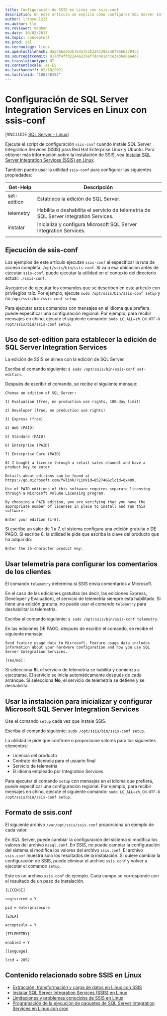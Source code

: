 ```yaml
---
title: Configuración de SSIS en Linux con ssis-conf
description: En este artículo se explica cómo configurar SQL Server Integration Services (SSIS) en Linux con la utilidad ssis-conf.
author: lrtoyou1223
ms.author: lle
ms.reviewer: maghan
ms.date: 10/02/2017
ms.topic: conceptual
ms.prod: sql
ms.technology: linux
ms.openlocfilehash: da546bddb3b7b45753b224539a546f96663704c5
ms.sourcegitcommit: 917df4ffd22e4a229af7dc481dcce3ebba0aa4d7
ms.translationtype: HT
ms.contentlocale: es-ES
ms.lasthandoff: 02/10/2021
ms.locfileid: "100348192"
---
```

# <a name="configure-sql-server-integration-services-on-linux-with-ssis-conf"></a>Configuración de SQL Server Integration Services en Linux con ssis-conf

[!INCLUDE [SQL Server - Linux](../includes/applies-to-version/sql-linux.md)]

Ejecute el script de configuración `ssis-conf` cuando instale SQL Server Integration Services (SSIS) para Red Hat Enterprise Linux y Ubuntu. Para obtener más información sobre la instalación de SSIS, vea [Instalar SQL Server Integration Services (SSIS) en Linux](sql-server-linux-setup-ssis.md).

También puede usar la utilidad `ssis-conf` para configurar las siguientes propiedades:

| Get-Help | Descripción |
|-------------|---------------------------------------------------------------------|
| set-edition | Establece la edición de SQL Server.                                       |
| telemetry   | Habilita o deshabilita el servicio de telemetría de SQL Server Integration Services. |
| instalar       | Inicializa y configura Microsoft SQL Server Integration Services.      |
|||

## <a name="run-ssis-conf"></a>Ejecución de ssis-conf

Los ejemplos de este artículo ejecutan `ssis-conf` al especificar la ruta de acceso completa: `/opt/ssis/bin/ssis-conf`. Si va a esa ubicación antes de ejecutar `ssis-conf`, puede ejecutar la utilidad en el contexto del directorio actual: `./ssis-conf`.

Asegúrese de ejecutar los comandos que se describen en este artículo con privilegios raíz. Por ejemplo, ejecute `sudo /opt/ssis/bin/ssis-conf setup` y no `/opt/ssis/bin/ssis-conf setup`.

Para ejecutar estos comandos con mensajes en el idioma que prefiera, puede especificar una configuración regional. Por ejemplo, para recibir mensajes en chino, ejecute el siguiente comando: `sudo LC_ALL=zh_CN.UTF-8 /opt/ssis/bin/ssis-conf setup`.

## <a name="use-set-edition-to-set-the-edition-of-sql-server-integration-services"></a>Uso de set-edition para establecer la edición de SQL Server Integration Services

La edición de SSIS se alinea con la edición de SQL Server.

Escriba el comando siguiente: `$ sudo /opt/ssis/bin/ssis-conf set-edition`.

Después de escribir el comando, se recibe el siguiente mensaje:

```
Choose an edition of SQL Server:

1) Evaluation (free, no production use rights, 180-day limit)

2) Developer (free, no production use rights)

3) Express (free)

4) Web (PAID)

5) Standard (PAID)

6) Enterprise (PAID)

7) Enterprise Core (PAID)

8) I bought a license through a retail sales channel and have a product key to enter.

Details about editions can be found at https://go.microsoft.com/fwlink/?LinkId=852748&clcid=0x409.

Use of PAID editions of this software requires separate licensing through a Microsoft Volume Licensing program.

By choosing a PAID edition, you are verifying that you have the appropriate number of licenses in place to install and run this software.

Enter your edition (1-8):
```

Si escribe un valor de 1 a 7, el sistema configura una edición gratuita o DE PAGO. Si escribe 8, la utilidad le pide que escriba la clave del producto que ha adquirido:

```
Enter the 25-character product key:
```

## <a name="use-telemetry-to-configure-customer-feedback"></a>Usar telemetría para configurar los comentarios de los clientes

El comando `telemetry` determina si SSIS envía comentarios a Microsoft.

En el caso de las ediciones gratuitas (es decir, las ediciones Express, Developer y Evaluation), el servicio de telemetría siempre está habilitado. Si tiene una edición gratuita, no puede usar el comando `telemetry` para deshabilitar la telemetría.

Escriba el comando siguiente: `$ sudo /opt/ssis/bin/ssis-conf telemetry`.

En las ediciones DE PAGO, después de escribir el comando, se recibe el siguiente mensaje:

```
Send feature usage data to Microsoft. Feature usage data includes information about your hardware configuration and how you use SQL Server Integration Services.

[Yes/No]:
```

Si selecciona **Sí**, el servicio de telemetría se habilita y comienza a ejecutarse. El servicio se inicia automáticamente después de cada arranque. Si selecciona **No**, el servicio de telemetría se detiene y se deshabilita.

## <a name="use-setup-to-initialize-and-set-up-microsoft-sql-server-integration-services"></a>Usar la instalación para inicializar y configurar Microsoft SQL Server Integration Services

Use el comando `setup` cada vez que instale SSIS.

Escriba el comando siguiente: `sudo /opt/ssis/bin/ssis-conf setup`.

La utilidad le pide que confirme o proporcione valores para los siguientes elementos:
-   Licencia del producto
-   Contrato de licencia para el usuario final
-   Servicio de telemetría
-   El idioma empleado por Integration Services

Para ejecutar el comando `setup` con mensajes en el idioma que prefiera, puede especificar una configuración regional. Por ejemplo, para recibir mensajes en chino, ejecute el siguiente comando: `sudo LC_ALL=zh_CN.UTF-8 /opt/ssis/bin/ssis-conf setup`.

## <a name="ssisconf-format"></a>Formato de ssis.conf

El siguiente archivo `/var/opt/ssis/ssis.conf` proporciona un ejemplo de cada valor.

En SQL Server, puede cambiar la configuración del sistema si modifica los valores del archivo `mssql.conf`. En SSIS, *no puede* cambiar la configuración del sistema si modifica los valores del archivo `ssis.conf`. El archivo `ssis.conf` muestra solo los resultados de la instalación. Si quiere cambiar la configuración de SSIS, puede eliminar el archivo `ssis.conf` y volver a ejecutar el comando `setup`.

Este es un archivo `ssis.conf` de ejemplo. Cada campo se corresponde con el resultado de un paso de instalación.

```
[LICENSE]
                       
registered = Y        
                       
pid = enterprisecore  
                       
[EULA]
                       
accepteula = Y        
                       
[TELEMETRY]
                       
enabled = Y           
                       
[language]
                       
lcid = 2052
```

## <a name="related-content-about-ssis-on-linux"></a>Contenido relacionado sobre SSIS en Linux
-   [Extracción, transformación y carga de datos en Linux con SSIS](sql-server-linux-migrate-ssis.md)
-   [Instalar SQL Server Integration Services (SSIS) en Linux](sql-server-linux-setup-ssis.md)
-   [Limitaciones y problemas conocidos de SSIS en Linux](sql-server-linux-ssis-known-issues.md)
-   [Programación de la ejecución de paquetes de SQL Server Integration Services en Linux con cron](sql-server-linux-schedule-ssis-packages.md)
